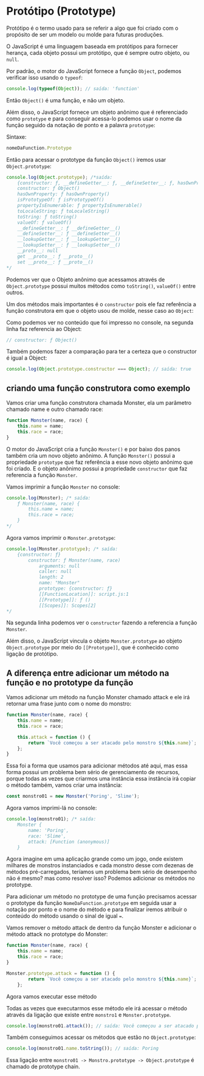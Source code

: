 # Protótipo (Prototype)

Protótipo é o termo usado para se referir a algo que foi criado com o propósito de ser um modelo ou molde para futuras produções.

O JavaScript é uma linguagem baseada em protótipos  para fornecer herança, cada objeto possui um protótipo, que é sempre outro objeto, ou `null`.

Por padrão, o motor do JavaScript fornece a função `Object`, podemos verificar isso usando o `typeof`:

```js
console.log(typeof(Object)); // saída: 'function'
```

Então `Object()` é uma função, e não um objeto.

Além disso, o JavaScript fornece um objeto anônimo que é referenciado como `prototype` e para conseguir acessa-lo podemos usar o nome da função seguido da notação de ponto e a palavra `prototype`:

Sintaxe:

```js
nomeDaFunction.Prototype
```

Então para acessar o prototype da função `Object()` iremos usar `Object.prototype`:

```js
console.log(Object.prototype); /*saída:
    {constructor: ƒ, __defineGetter__: ƒ, __defineSetter__: ƒ, hasOwnProperty: ƒ, __lookupGetter__: ƒ, …}
    constructor: ƒ Object()
    hasOwnProperty: ƒ hasOwnProperty()
    isPrototypeOf: ƒ isPrototypeOf()
    propertyIsEnumerable: ƒ propertyIsEnumerable()
    toLocaleString: ƒ toLocaleString()
    toString: ƒ toString()
    valueOf: ƒ valueOf()
    __defineGetter__: ƒ __defineGetter__()
    __defineSetter__: ƒ __defineSetter__()
    __lookupGetter__: ƒ __lookupGetter__()
    __lookupSetter__: ƒ __lookupSetter__()
    __proto__: null
    get __proto__: ƒ __proto__()
    set __proto__: ƒ __proto__()
*/

```

Podemos ver que o Objeto anônimo que acessamos através de `Object.prototype` possui muitos métodos como `toString()`, `valueOf()` entre outros.

Um dos métodos mais importantes é o `constructor` pois ele faz referência a função construtora em que o objeto usou de molde, nesse caso ao `Object`:

Como podemos ver no conteúdo que foi impresso no console, na segunda linha faz referencia ao Object:

```js
// constructor: ƒ Object()
```

Também podemos fazer a comparação para ter a certeza que o constructor é igual a Object:

```js
console.log(Object.prototype.constructor === Object); // saída: true
```

## criando uma função construtora como exemplo

Vamos criar uma função construtora chamada Monster, ela um parâmetro chamado name e outro chamado race:

```js
function Monster(name, race) {
    this.name = name;
    this.race = race;
}
```

O motor do JavaScript cria a função `Monster()` e por baixo dos panos também cria um novo objeto anônimo. A função `Monster()` possui a propriedade `prototype` que faz referência a esse novo objeto anônimo que foi criado. E o objeto anônimo possui a propriedade `constructor` que faz referencia a função `Monster`.

Vamos imprimir a função `Monster` no console:

```js
console.log(Monster); /* saída:
    ƒ Monster(name, race) {
        this.name = name;
        this.race = race;
    }
*/
```

Agora vamos imprimir o `Monster.prototype`:

```js
console.log(Monster.prototype); /* saída:
    {constructor: ƒ}
        constructor: ƒ Monster(name, race)
            arguments: null
            caller: null
            length: 2
            name: "Monster"
            prototype: {constructor: ƒ}
            [[FunctionLocation]]: script.js:1
            [[Prototype]]: ƒ ()
            [[Scopes]]: Scopes[2]
*/
```

Na segunda linha podemos ver o `constructor` fazendo a referencia a função `Monster`.

Além disso, o JavaScript vincula o objeto `Monster.prototype` ao  objeto `Object.prototype` por meio do `[[Prototype]]`, que é conhecido como ligação de protótipo.

## A diferença entre adicionar um método na função e no prototype da função

Vamos adicionar um método na função Monster chamado attack e ele irá retornar uma frase junto com o nome do monstro:

```js
function Monster(name, race) {
    this.name = name;
    this.race = race;

    this.attack = function () {
        return `Você começou a ser atacado pelo monstro ${this.name}`;
    };
}
```

Essa foi a forma que usamos para adicionar métodos até aqui, mas essa forma possui um problema bem sério de gerenciamento de recursos, porque todas as vezes que criarmos uma instância essa instância irá copiar o método também, vamos criar uma instância:

```js
const monstro01 = new Monster('Poring', 'Slime');
```

Agora vamos imprimi-lá no console:

```js
console.log(monstro01); /* saída:
    Monster {
        name: 'Poring',
        race: 'Slime',
        attack: [Function (anonymous)]
    }
```

Agora imagine em uma aplicação grande como um jogo, onde existem milhares de monstros instanciados e cada monstro desse com dezenas de métodos pré-carregados, teríamos um problema bem sério de desempenho não é mesmo? mas como resolver isso? Podemos adicionar os métodos no prototype.

Para adicionar um método no prototype de uma função precisamos acessar o  prototype da função `NomeDaFunction.prototype` em seguida usar a notação por ponto e o nome do método e para finalizar iremos atribuir o conteúdo do método usando o sinal de igual `=`.

Vamos remover o método attack de dentro da função Monster e adicionar o método attack no prototype do Monster:

```js
function Monster(name, race) {
    this.name = name;
    this.race = race;
}

Monster.prototype.attack = function () {
        return `Você começou a ser atacado pelo monstro ${this.name}`;
    };
```

Agora vamos executar esse método

Todas as vezes que executarmos esse método ele irá acessar o método através da ligação que existe entre `monstro1` e `Monster.prototype`.

```js
console.log(monstro01.attack()); // saída: Você começou a ser atacado pelo monstro Poring
```

Também conseguimos acessar os métodos que estão no `Object.prototype`:

```js
console.log(monstro01.name.toString()); // saída: Poring
```

Essa ligação entre `monstro01 -> Monstro.prototype -> Object.prototype` é chamado de prototype chain.
